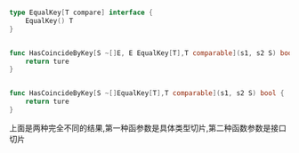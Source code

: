 
```go

type EqualKey[T compare] interface {
	EqualKey() T
}
```

```go

func HasCoincideByKey[S ~[]E, E EqualKey[T],T comparable](s1, s2 S) bool {
	return ture
}
```

```go

func HasCoincideByKey[S ~[]EqualKey[T],T comparable](s1, s2 S) bool {
	return ture
}
```
上面是两种完全不同的结果,第一种函参数是具体类型切片,第二种函数参数是接口切片